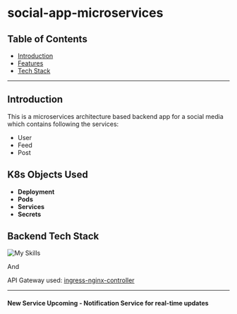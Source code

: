 # social-app-microservices

## Table of Contents

- [Introduction](#introduction)
- [Features](#features)
- [Tech Stack](#tech-stack)

---

## Introduction

This is a microservices architecture based backend app for a social media which contains following the services:

- User
- Feed
- Post

## K8s Objects Used

- **Deployment**
- **Pods**
- **Services**
- **Secrets**

## Backend Tech Stack

![My Skills](https://skillicons.dev/icons?i=nodejs,typescript,postgresql,redis,prisma,docker,kubernetes&theme=dark)

And

API Gateway used:
[ingress-nginx-controller](https://kubernetes.github.io/ingress-nginx/)

---

#### New Service Upcoming -  Notification Service for real-time updates
